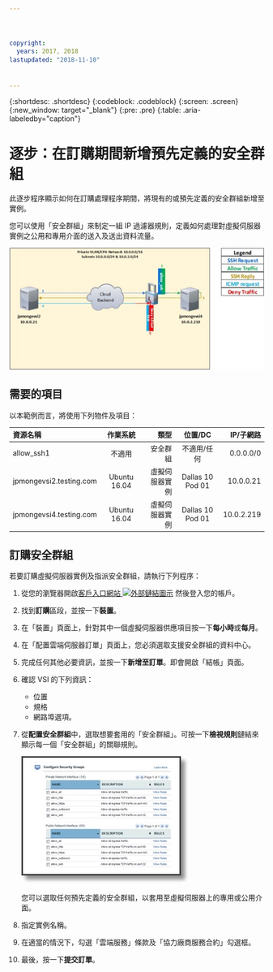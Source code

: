 ```yaml
---



copyright:
  years: 2017, 2018
lastupdated: "2018-11-10"


---
```


{:shortdesc: .shortdesc}
{:codeblock: .codeblock}
{:screen: .screen}
{:new_window: target="_blank"}
{:pre: .pre}
{:table: .aria-labeledby="caption"}

# 逐步：在訂購期間新增預先定義的安全群組
此逐步程序顯示如何在訂購處理程序期間，將現有的或預先定義的安全群組新增至實例。

您可以使用「安全群組」來制定一組 IP 過濾器規則，定義如何處理對虛擬伺服器實例之公用和專用介面的送入及送出資料流量。


![自訂安全群組](./images/goal2.jpg)

## 需要的項目
以本範例而言，將使用下列物件及項目：

| 資源名稱       | 作業系統         | 類型 | 位置/DC     | IP/子網路 |
|:------------- |:---------------:| -------------:| :---------------:| ---------------:|
| allow_ssh1 | 不適用          | 安全群組       | 不適用/任何        | 0.0.0.0/0 |
|jpmongevsi2.testing.com | Ubuntu 16.04 | 虛擬伺服器實例          | Dallas 10 Pod 01 | 10.0.0.21 |	
|jpmongevsi4.testing.com | Ubuntu 16.04 | 虛擬伺服器實例          |	Dallas 10 Pod 01	| 10.0.2.219 |

## 訂購安全群組
若要訂購虛擬伺服器實例及指派安全群組，請執行下列程序：

1. 從您的瀏覽器開啟[客戶入口網站 ![外部鏈結圖示](../../icons/launch-glyph.svg "外部鏈結圖示")](https://control.softlayer.com/) 然後登入您的帳戶。
2. 找到**訂購**區段，並按一下**裝置**。
3. 在「裝置」頁面上，針對其中一個虛擬伺服器供應項目按一下**每小時**或**每月**。
4. 在「配置雲端伺服器訂單」頁面上，您必須選取支援安全群組的資料中心。
5. 完成任何其他必要資訊，並按一下**新增至訂單**。即會開啟「結帳」頁面。
6. 確認 VSI 的下列資訊： 

	* 位置
	* 規格
	* 網路埠選項。 

7. 從**配置安全群組**中，選取想要套用的「安全群組」。可按一下**檢視規則**鏈結來顯示每一個「安全群組」的關聯規則。 

	![自訂安全群組](./images/sgs.jpg)

	您可以選取任何預先定義的安全群組，以套用至虛擬伺服器上的專用或公用介面。
	
8. 指定實例名稱。
9. 在適當的情況下，勾選「雲端服務」條款及「協力廠商服務合約」勾選框。
10. 最後，按一下**提交訂單**。
